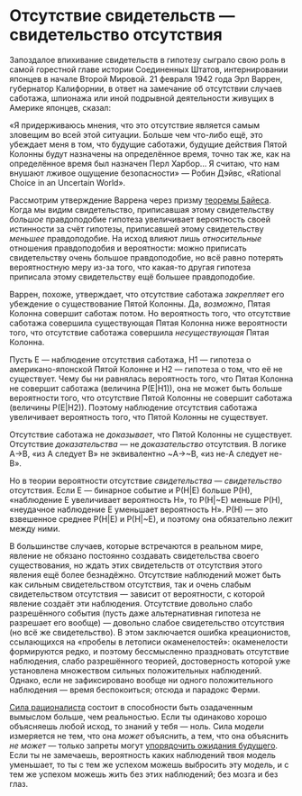 # Отсутствие свидетельств — свидетельство отсутствия
Запоздалое впихивание свидетельств в гипотезу сыграло свою роль в самой горестной главе истории Соединенных Штатов, интернировании японцев в начале Второй Мировой. 21 февраля 1942 года Эрл Варрен, губернатор Калифорнии, в ответ на замечание об отсутствии случаев саботажа, шпионажа или иной подрывной деятельности живущих в Америке японцев, сказал: 

«Я придерживаюсь мнения, что это отсутствие является самым зловещим во всей этой ситуации. Больше чем что-либо ещё, это убеждает меня в том, что будущие саботажи, будущие действия Пятой Колонны будут назначены на определённое время, точно так же, как на определённое время был назначен Перл Харбор... Я считаю, что нам внушают лживое ощущение безопасности» — Робин Дэйвс, «Rational Choice in an Uncertain World». 

Рассмотрим утверждение Варрена через призму [теоремы Байеса][1]. Когда мы видим свидетельство, приписавшая этому свидетельству *большое* правдоподобие гипотеза увеличивает вероятность своей истинности за счёт гипотезы, приписавшей этому свидетельству *меньшее* правдоподобие. На исход влияют лишь *относительные* отношения правдоподобия и вероятности: можно приписать свидетельству очень большое правдоподобие, но всё равно потерять вероятностную меру из-за того, что какая-то другая гипотеза приписала этому свидетельству ещё большее правдоподобие. 

Варрен, похоже, утверждает, что отсутствие саботажа *закрепляет* его убеждение о существование Пятой Колонны. Да, *возможно*, Пятая Колонна совершит саботаж потом. Но вероятность того, что отсутствие саботажа совершила существующая Пятая Колонна ниже вероятности того, что отсутствие саботажа совершила *несуществующая* Пятая Колонна. 

Пусть E — наблюдение отсутствия саботажа, H1 — гипотеза о американо-японской Пятой Колонне и H2 — гипотеза о том, что её не существует. Чему бы ни равнялась вероятность того, что Пятая Колонна не совершит саботажа (величина P(E|H1)), она не может быть больше вероятности того, что отсутствие Пятой Колонны не совершит саботажа (величины P(E|H2)). Поэтому наблюдение отсутствия саботажа увеличивает вероятность того, что Пятой Колонны не существует. 

Отсутствие саботажа не *доказывает*, что Пятой Колонны не существует. Отсутствие *доказательства* — не *доказательство* отсутствия. В логике A->B, «из А следует B» не эквивалентно ~A->~B, «из не-А следует не-B». 

Но в теории вероятности отсутствие *свидетельства* — *свидетельство* отсутствия. Если E — бинарное событие и P(H|E) больше P(H), «наблюдение E увеличивает вероятность H», то P(H|~E) меньше P(H), «неудачное наблюдение E уменьшает вероятность H». P(H) — это взвешенное среднее P(H|E) и P(H|~E), и поэтому она обязательно лежит между ними. 

В большинстве случаев, которые встречаются в реальном мире, явление не обязано постоянно создавать свидетельства своего существования, но ждать этих свидетельств от отсутствия этого явления ещё более безнадёжно. Отсутствие наблюдений может быть как сильным свидетельством отсутствия, так и очень слабым свидетельством отсутствия — зависит от вероятности, с которой явление создаёт эти наблюдения. Отсутствие довольно слабо разрешённого события (пусть даже альтернативная гипотеза не разрешает его вообще) — довольно слабое свидетельство отсутствия (но всё же свидетельство). В этом заключается ошибка креационистов, ссылающихся на «пробелы в летописи окаменелостей»: окаменелости формируются редко, и поэтому бессмысленно праздновать отсутствие наблюдения, слабо разрешённого теорией, достоверность которой уже установлена множеством сильных положительных наблюдений. Однако, если не зафиксировано вообще ни одного положительного наблюдения — время беспокоиться; отсюда и парадокс Ферми. 

[Cила рационалиста][2] состоит в способности быть озадаченным вымыслом больше, чем реальностью. Если ты одинаково хорошо объясняешь любой исход, то знаний у тебя — ноль. Сила модели измеряется не тем, что она *может* объяснить, а тем, что она объяснить *не может* — только запреты могут [упорядочить ожидания будущего][3]. Если ты не замечаешь, вероятность каких наблюдений твоя модель уменьшает, то ты с тем же успехом можешь выбросить эту модель, и с тем же успехом можешь жить без этих наблюдений; без мозга и без глаз.

 [1]: http://www.toehelp.ru/theory/ter_ver/1_6/ "Теорема Байеса"
 [2]: /w/%D0%A1%D0%B8%D0%BB%D0%B0_%D1%80%D0%B0%D1%86%D0%B8%D0%BE%D0%BD%D0%B0%D0%BB%D0%B8%D1%81%D1%82%D0%B0 "Сила рационалиста"
 [3]: /w/%D0%92%D0%B5%D1%80%D0%B0_%D0%B2_%D1%83%D0%B1%D0%B5%D0%B6%D0%B4%D0%B5%D0%BD%D0%B8%D1%8F "Вера в убеждения"
